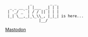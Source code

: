```
           _        _ _ 
  _ _ __ _| |___  _| | |
 | '_/ _` | / / || | | |
 |_| \__,_|_\_\\_, |_|_| is here...
               |__/     
```

<a rel="me" href="https://m.rakyll.org/@rakyll">Mastodon</a>

